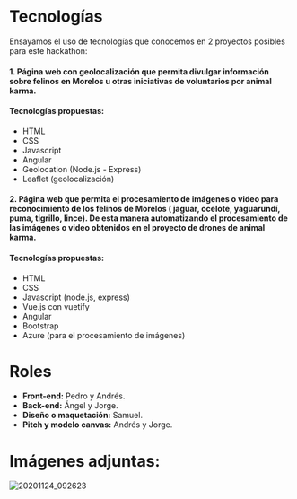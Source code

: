 
# Tecnologías
 Ensayamos el uso de tecnologías que conocemos en 2 proyectos posibles para este hackathon:
#### 1. Página web con geolocalización que permita divulgar información sobre felinos en Morelos u otras iniciativas de voluntarios por animal karma.
#### Tecnologías propuestas:
* HTML
* CSS
*  Javascript
* Angular
* Geolocation (Node.js - Express)
* Leaflet (geolocalización)

#### 2. Página web que permita el procesamiento de imágenes o video para reconocimiento de los felinos de Morelos ( jaguar, ocelote, yaguarundí, puma, tigrillo, lince). De esta manera automatizando el procesamiento de las imágenes o video obtenidos en el proyecto de drones de animal karma.
#### Tecnologías propuestas:
* HTML
* CSS
* Javascript (node.js, express)
* Vue.js con vuetify
* Angular
* Bootstrap
*  Azure (para el procesamiento de imágenes)

# Roles
* **Front-end:** Pedro y Andrés.
* **Back-end:**  Ángel y Jorge.
* **Diseño o maquetación:** Samuel.
* **Pitch y modelo canvas:** Andrés y Jorge.

# Imágenes adjuntas:
![20201124_092623](https://user-images.githubusercontent.com/58957744/100115173-d1a0fe00-2e37-11eb-8112-719ccc8d47c0.jpg)
